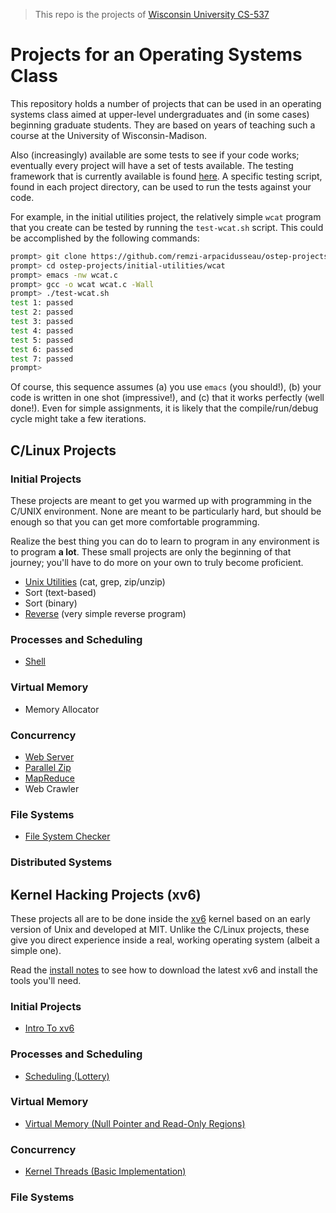 > This repo is the projects of [Wisconsin University CS-537](https://pages.cs.wisc.edu/~remzi/Classes/537/Spring2018/)

# Projects for an Operating Systems Class

This repository holds a number of projects that can be used in an operating
systems class aimed at upper-level undergraduates and (in some cases)
beginning graduate students. They are based on years of teaching such a course
at the University of Wisconsin-Madison.

Also (increasingly) available are some tests to see if your code works; eventually
every project will have a set of tests available. The testing framework that is
currently available is found [here](https://github.com/remzi-arpacidusseau/ostep-projects/tree/master/tester).
A specific testing script, found in each project directory, can be used to run
the tests against your code.

For example, in the initial utilities project, the relatively simple `wcat`
program that you create can be tested by running the `test-wcat.sh` script.
This could be accomplished by the following commands:

```sh
prompt> git clone https://github.com/remzi-arpacidusseau/ostep-projects
prompt> cd ostep-projects/initial-utilities/wcat
prompt> emacs -nw wcat.c
prompt> gcc -o wcat wcat.c -Wall
prompt> ./test-wcat.sh
test 1: passed
test 2: passed
test 3: passed
test 4: passed
test 5: passed
test 6: passed
test 7: passed
prompt>
```

Of course, this sequence assumes (a) you use `emacs` (you should!), (b) your
code is written in one shot (impressive!), and (c) that it works perfectly
(well done!). Even for simple assignments, it is likely that the
compile/run/debug cycle might take a few iterations.

## C/Linux Projects

### Initial Projects

These projects are meant to get you warmed up with programming in the C/UNIX
environment. None are meant to be particularly hard, but should be enough so
that you can get more comfortable programming.

Realize the best thing you can do to learn to program in any environment is to
program **a lot**. These small projects are only the beginning of that
journey; you'll have to do more on your own to truly become proficient.

- [Unix Utilities](initial-utilities) (cat, grep, zip/unzip)
- Sort (text-based)
- Sort (binary)
- [Reverse](initial-reverse) (very simple reverse program)

### Processes and Scheduling

- [Shell](processes-shell)

### Virtual Memory

- Memory Allocator

### Concurrency

- [Web Server](concurrency-webserver)
- [Parallel Zip](concurrency-pzip)
- [MapReduce](concurrency-mapreduce)
- Web Crawler

### File Systems

- [File System Checker](filesystems-checker)

### Distributed Systems

## Kernel Hacking Projects (xv6)

These projects all are to be done inside the
[xv6](https://pdos.csail.mit.edu/6.828/2017/xv6.html) kernel based on an early
version of Unix and developed at MIT. Unlike the C/Linux projects, these give
you direct experience inside a real, working operating system (albeit a simple
one).

Read the [install notes](INSTALL-xv6.md) to see how to download the latest xv6
and install the tools you'll need.

### Initial Projects

- [Intro To xv6](initial-xv6)

### Processes and Scheduling

- [Scheduling (Lottery)](scheduling-xv6-lottery)

### Virtual Memory

- [Virtual Memory (Null Pointer and Read-Only Regions)](vm-xv6-intro)

### Concurrency

- [Kernel Threads (Basic Implementation)](concurrency-xv6-threads)

### File Systems
